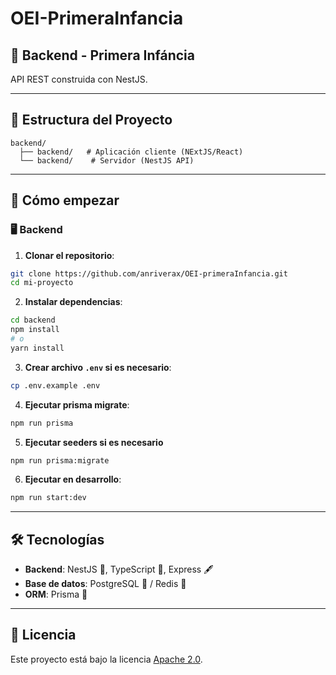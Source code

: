 
# OEI-PrimeraInfancia

## 🌟 Backend - Primera Infáncia

API REST construida con NestJS.

---

## 📁 Estructura del Proyecto

```
backend/
  ├── backend/   # Aplicación cliente (NExtJS/React)
  └── backend/    # Servidor (NestJS API)
```

---

## 🚀 Cómo empezar

### 🖥️ **Backend**

1. **Clonar el repositorio**:

```bash
git clone https://github.com/anriverax/OEI-primeraInfancia.git
cd mi-proyecto
```

2. **Instalar dependencias**:

```bash
cd backend
npm install
# o
yarn install
```

3. **Crear archivo `.env` si es necesario**:

```bash
cp .env.example .env
```

4. **Ejecutar prisma migrate**:

```bash
npm run prisma
```

5. **Ejecutar seeders si es necesario**

```bash
npm run prisma:migrate
```

6. **Ejecutar en desarrollo**:

```bash
npm run start:dev
```

---

## 🛠️ **Tecnologías**

- **Backend**: NestJS 🐝, TypeScript 🦕, Express 🖋️
- **Base de datos**: PostgreSQL 🐘 / Redis 🚦
- **ORM**: Prisma 🔮

---

## 📄 Licencia

Este proyecto está bajo la licencia [Apache 2.0](LICENSE).
